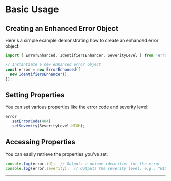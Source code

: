 # Basic Usage

## Creating an Enhanced Error Object

Here's a simple example demonstrating how to create an enhanced error object:

```typescript
import { ErrorEnhanced, IdentifiersEnhancer, SeverityLevel } from 'error-enhanced';

// Instantiate a new enhanced error object
const error = new ErrorEnhanced([
  new IdentifiersEnhancer()
]);
```

## Setting Properties

You can set various properties like the error code and severity level:

```typescript
error
  .setErrorCode(404)
  .setSeverity(SeverityLevel.HIGH);
```

## Accessing Properties

You can easily retrieve the properties you've set:

```typescript
console.log(error.id);  // Outputs a unique identifier for the error
console.log(error.severity);  // Outputs the severity level, e.g., "HIGH"
```

***
